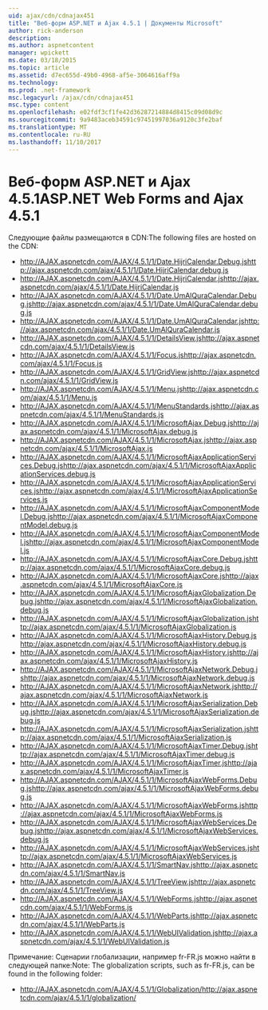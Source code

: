 ```yaml
---
uid: ajax/cdn/cdnajax451
title: "Веб-форм ASP.NET и Ajax 4.5.1 | Документы Microsoft"
author: rick-anderson
description: 
ms.author: aspnetcontent
manager: wpickett
ms.date: 03/18/2015
ms.topic: article
ms.assetid: d7ec655d-49b0-4968-af5e-3064616aff9a
ms.technology: 
ms.prod: .net-framework
msc.legacyurl: /ajax/cdn/cdnajax451
msc.type: content
ms.openlocfilehash: e02fdf3cf1fe42d36287214884d8415c09d08d9c
ms.sourcegitcommit: 9a9483aceb34591c97451997036a9120c3fe2baf
ms.translationtype: MT
ms.contentlocale: ru-RU
ms.lasthandoff: 11/10/2017
---
```

<a name="aspnet-web-forms-and-ajax-451"></a><span data-ttu-id="592dd-102">Веб-форм ASP.NET и Ajax 4.5.1</span><span class="sxs-lookup"><span data-stu-id="592dd-102">ASP.NET Web Forms and Ajax 4.5.1</span></span>
====================
<span data-ttu-id="592dd-103">Следующие файлы размещаются в CDN:</span><span class="sxs-lookup"><span data-stu-id="592dd-103">The following files are hosted on the CDN:</span></span>

- <span data-ttu-id="592dd-104">http://AJAX.aspnetcdn.com/AJAX/4.5.1/1/Date.HijriCalendar.Debug.js</span><span class="sxs-lookup"><span data-stu-id="592dd-104">http://ajax.aspnetcdn.com/ajax/4.5.1/1/Date.HijriCalendar.debug.js</span></span>
- <span data-ttu-id="592dd-105">http://AJAX.aspnetcdn.com/AJAX/4.5.1/1/Date.HijriCalendar.js</span><span class="sxs-lookup"><span data-stu-id="592dd-105">http://ajax.aspnetcdn.com/ajax/4.5.1/1/Date.HijriCalendar.js</span></span>
- <span data-ttu-id="592dd-106">http://AJAX.aspnetcdn.com/AJAX/4.5.1/1/Date.UmAlQuraCalendar.Debug.js</span><span class="sxs-lookup"><span data-stu-id="592dd-106">http://ajax.aspnetcdn.com/ajax/4.5.1/1/Date.UmAlQuraCalendar.debug.js</span></span>
- <span data-ttu-id="592dd-107">http://AJAX.aspnetcdn.com/AJAX/4.5.1/1/Date.UmAlQuraCalendar.js</span><span class="sxs-lookup"><span data-stu-id="592dd-107">http://ajax.aspnetcdn.com/ajax/4.5.1/1/Date.UmAlQuraCalendar.js</span></span>
- <span data-ttu-id="592dd-108">http://AJAX.aspnetcdn.com/AJAX/4.5.1/1/DetailsView.js</span><span class="sxs-lookup"><span data-stu-id="592dd-108">http://ajax.aspnetcdn.com/ajax/4.5.1/1/DetailsView.js</span></span>
- <span data-ttu-id="592dd-109">http://AJAX.aspnetcdn.com/AJAX/4.5.1/1/Focus.js</span><span class="sxs-lookup"><span data-stu-id="592dd-109">http://ajax.aspnetcdn.com/ajax/4.5.1/1/Focus.js</span></span>
- <span data-ttu-id="592dd-110">http://AJAX.aspnetcdn.com/AJAX/4.5.1/1/GridView.js</span><span class="sxs-lookup"><span data-stu-id="592dd-110">http://ajax.aspnetcdn.com/ajax/4.5.1/1/GridView.js</span></span>
- <span data-ttu-id="592dd-111">http://AJAX.aspnetcdn.com/AJAX/4.5.1/1/Menu.js</span><span class="sxs-lookup"><span data-stu-id="592dd-111">http://ajax.aspnetcdn.com/ajax/4.5.1/1/Menu.js</span></span>
- <span data-ttu-id="592dd-112">http://AJAX.aspnetcdn.com/AJAX/4.5.1/1/MenuStandards.js</span><span class="sxs-lookup"><span data-stu-id="592dd-112">http://ajax.aspnetcdn.com/ajax/4.5.1/1/MenuStandards.js</span></span>
- <span data-ttu-id="592dd-113">http://AJAX.aspnetcdn.com/AJAX/4.5.1/1/MicrosoftAjax.Debug.js</span><span class="sxs-lookup"><span data-stu-id="592dd-113">http://ajax.aspnetcdn.com/ajax/4.5.1/1/MicrosoftAjax.debug.js</span></span>
- <span data-ttu-id="592dd-114">http://AJAX.aspnetcdn.com/AJAX/4.5.1/1/MicrosoftAjax.js</span><span class="sxs-lookup"><span data-stu-id="592dd-114">http://ajax.aspnetcdn.com/ajax/4.5.1/1/MicrosoftAjax.js</span></span>
- <span data-ttu-id="592dd-115">http://AJAX.aspnetcdn.com/AJAX/4.5.1/1/MicrosoftAjaxApplicationServices.Debug.js</span><span class="sxs-lookup"><span data-stu-id="592dd-115">http://ajax.aspnetcdn.com/ajax/4.5.1/1/MicrosoftAjaxApplicationServices.debug.js</span></span>
- <span data-ttu-id="592dd-116">http://AJAX.aspnetcdn.com/AJAX/4.5.1/1/MicrosoftAjaxApplicationServices.js</span><span class="sxs-lookup"><span data-stu-id="592dd-116">http://ajax.aspnetcdn.com/ajax/4.5.1/1/MicrosoftAjaxApplicationServices.js</span></span>
- <span data-ttu-id="592dd-117">http://AJAX.aspnetcdn.com/AJAX/4.5.1/1/MicrosoftAjaxComponentModel.Debug.js</span><span class="sxs-lookup"><span data-stu-id="592dd-117">http://ajax.aspnetcdn.com/ajax/4.5.1/1/MicrosoftAjaxComponentModel.debug.js</span></span>
- <span data-ttu-id="592dd-118">http://AJAX.aspnetcdn.com/AJAX/4.5.1/1/MicrosoftAjaxComponentModel.js</span><span class="sxs-lookup"><span data-stu-id="592dd-118">http://ajax.aspnetcdn.com/ajax/4.5.1/1/MicrosoftAjaxComponentModel.js</span></span>
- <span data-ttu-id="592dd-119">http://AJAX.aspnetcdn.com/AJAX/4.5.1/1/MicrosoftAjaxCore.Debug.js</span><span class="sxs-lookup"><span data-stu-id="592dd-119">http://ajax.aspnetcdn.com/ajax/4.5.1/1/MicrosoftAjaxCore.debug.js</span></span>
- <span data-ttu-id="592dd-120">http://AJAX.aspnetcdn.com/AJAX/4.5.1/1/MicrosoftAjaxCore.js</span><span class="sxs-lookup"><span data-stu-id="592dd-120">http://ajax.aspnetcdn.com/ajax/4.5.1/1/MicrosoftAjaxCore.js</span></span>
- <span data-ttu-id="592dd-121">http://AJAX.aspnetcdn.com/AJAX/4.5.1/1/MicrosoftAjaxGlobalization.Debug.js</span><span class="sxs-lookup"><span data-stu-id="592dd-121">http://ajax.aspnetcdn.com/ajax/4.5.1/1/MicrosoftAjaxGlobalization.debug.js</span></span>
- <span data-ttu-id="592dd-122">http://AJAX.aspnetcdn.com/AJAX/4.5.1/1/MicrosoftAjaxGlobalization.js</span><span class="sxs-lookup"><span data-stu-id="592dd-122">http://ajax.aspnetcdn.com/ajax/4.5.1/1/MicrosoftAjaxGlobalization.js</span></span>
- <span data-ttu-id="592dd-123">http://AJAX.aspnetcdn.com/AJAX/4.5.1/1/MicrosoftAjaxHistory.Debug.js</span><span class="sxs-lookup"><span data-stu-id="592dd-123">http://ajax.aspnetcdn.com/ajax/4.5.1/1/MicrosoftAjaxHistory.debug.js</span></span>
- <span data-ttu-id="592dd-124">http://AJAX.aspnetcdn.com/AJAX/4.5.1/1/MicrosoftAjaxHistory.js</span><span class="sxs-lookup"><span data-stu-id="592dd-124">http://ajax.aspnetcdn.com/ajax/4.5.1/1/MicrosoftAjaxHistory.js</span></span>
- <span data-ttu-id="592dd-125">http://AJAX.aspnetcdn.com/AJAX/4.5.1/1/MicrosoftAjaxNetwork.Debug.js</span><span class="sxs-lookup"><span data-stu-id="592dd-125">http://ajax.aspnetcdn.com/ajax/4.5.1/1/MicrosoftAjaxNetwork.debug.js</span></span>
- <span data-ttu-id="592dd-126">http://AJAX.aspnetcdn.com/AJAX/4.5.1/1/MicrosoftAjaxNetwork.js</span><span class="sxs-lookup"><span data-stu-id="592dd-126">http://ajax.aspnetcdn.com/ajax/4.5.1/1/MicrosoftAjaxNetwork.js</span></span>
- <span data-ttu-id="592dd-127">http://AJAX.aspnetcdn.com/AJAX/4.5.1/1/MicrosoftAjaxSerialization.Debug.js</span><span class="sxs-lookup"><span data-stu-id="592dd-127">http://ajax.aspnetcdn.com/ajax/4.5.1/1/MicrosoftAjaxSerialization.debug.js</span></span>
- <span data-ttu-id="592dd-128">http://AJAX.aspnetcdn.com/AJAX/4.5.1/1/MicrosoftAjaxSerialization.js</span><span class="sxs-lookup"><span data-stu-id="592dd-128">http://ajax.aspnetcdn.com/ajax/4.5.1/1/MicrosoftAjaxSerialization.js</span></span>
- <span data-ttu-id="592dd-129">http://AJAX.aspnetcdn.com/AJAX/4.5.1/1/MicrosoftAjaxTimer.Debug.js</span><span class="sxs-lookup"><span data-stu-id="592dd-129">http://ajax.aspnetcdn.com/ajax/4.5.1/1/MicrosoftAjaxTimer.debug.js</span></span>
- <span data-ttu-id="592dd-130">http://AJAX.aspnetcdn.com/AJAX/4.5.1/1/MicrosoftAjaxTimer.js</span><span class="sxs-lookup"><span data-stu-id="592dd-130">http://ajax.aspnetcdn.com/ajax/4.5.1/1/MicrosoftAjaxTimer.js</span></span>
- <span data-ttu-id="592dd-131">http://AJAX.aspnetcdn.com/AJAX/4.5.1/1/MicrosoftAjaxWebForms.Debug.js</span><span class="sxs-lookup"><span data-stu-id="592dd-131">http://ajax.aspnetcdn.com/ajax/4.5.1/1/MicrosoftAjaxWebForms.debug.js</span></span>
- <span data-ttu-id="592dd-132">http://AJAX.aspnetcdn.com/AJAX/4.5.1/1/MicrosoftAjaxWebForms.js</span><span class="sxs-lookup"><span data-stu-id="592dd-132">http://ajax.aspnetcdn.com/ajax/4.5.1/1/MicrosoftAjaxWebForms.js</span></span>
- <span data-ttu-id="592dd-133">http://AJAX.aspnetcdn.com/AJAX/4.5.1/1/MicrosoftAjaxWebServices.Debug.js</span><span class="sxs-lookup"><span data-stu-id="592dd-133">http://ajax.aspnetcdn.com/ajax/4.5.1/1/MicrosoftAjaxWebServices.debug.js</span></span>
- <span data-ttu-id="592dd-134">http://AJAX.aspnetcdn.com/AJAX/4.5.1/1/MicrosoftAjaxWebServices.js</span><span class="sxs-lookup"><span data-stu-id="592dd-134">http://ajax.aspnetcdn.com/ajax/4.5.1/1/MicrosoftAjaxWebServices.js</span></span>
- <span data-ttu-id="592dd-135">http://AJAX.aspnetcdn.com/AJAX/4.5.1/1/SmartNav.js</span><span class="sxs-lookup"><span data-stu-id="592dd-135">http://ajax.aspnetcdn.com/ajax/4.5.1/1/SmartNav.js</span></span>
- <span data-ttu-id="592dd-136">http://AJAX.aspnetcdn.com/AJAX/4.5.1/1/TreeView.js</span><span class="sxs-lookup"><span data-stu-id="592dd-136">http://ajax.aspnetcdn.com/ajax/4.5.1/1/TreeView.js</span></span>
- <span data-ttu-id="592dd-137">http://AJAX.aspnetcdn.com/AJAX/4.5.1/1/WebForms.js</span><span class="sxs-lookup"><span data-stu-id="592dd-137">http://ajax.aspnetcdn.com/ajax/4.5.1/1/WebForms.js</span></span>
- <span data-ttu-id="592dd-138">http://AJAX.aspnetcdn.com/AJAX/4.5.1/1/WebParts.js</span><span class="sxs-lookup"><span data-stu-id="592dd-138">http://ajax.aspnetcdn.com/ajax/4.5.1/1/WebParts.js</span></span>
- <span data-ttu-id="592dd-139">http://AJAX.aspnetcdn.com/AJAX/4.5.1/1/WebUIValidation.js</span><span class="sxs-lookup"><span data-stu-id="592dd-139">http://ajax.aspnetcdn.com/ajax/4.5.1/1/WebUIValidation.js</span></span>

<span data-ttu-id="592dd-140">Примечание: Сценарии глобализации, например fr-FR.js можно найти в следующей папке:</span><span class="sxs-lookup"><span data-stu-id="592dd-140">Note: The globalization scripts, such as fr-FR.js, can be found in the following folder:</span></span>

- <span data-ttu-id="592dd-141">http://AJAX.aspnetcdn.com/AJAX/4.5.1/1/Globalization/</span><span class="sxs-lookup"><span data-stu-id="592dd-141">http://ajax.aspnetcdn.com/ajax/4.5.1/1/globalization/</span></span>
